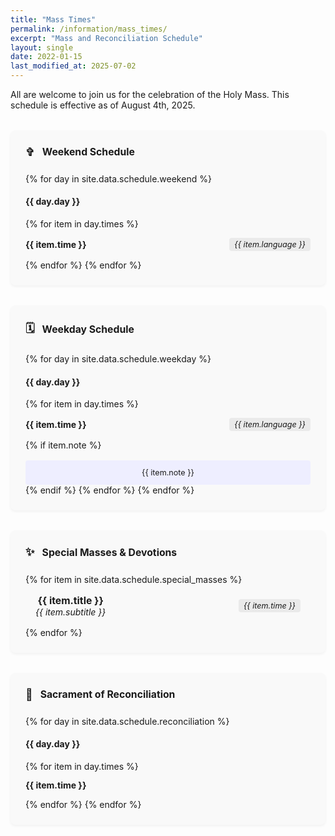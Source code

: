 ```yaml
---
title: "Mass Times"
permalink: /information/mass_times/
excerpt: "Mass and Reconciliation Schedule"
layout: single
date: 2022-01-15
last_modified_at: 2025-07-02
---
```


<style>
  .schedule-container { display: flex; flex-wrap: wrap; gap: 2rem; justify-content: center; margin-top: 2rem; }
  .schedule-card { background: #f9f9f9; border: 1px solid $border-color; border-radius: 8px; padding: 1.5rem; flex: 1 1 400px; box-shadow: 0 2px 4px rgba(0,0,0,0.05); }
  .schedule-card h3 { font-size: 1.125em; margin-top: 0; border-bottom: 2px solid $border-color; padding-bottom: 0.5rem; display: flex; align-items: center; }
  .schedule-card h3 .icon { font-size: 1.125em; margin-right: 0.75rem; color: $muted-text-color; }
  .schedule-time { display: flex; justify-content: space-between; align-items: center; padding: 0.85rem 0; border-bottom: 1px solid $border-color; }
  .schedule-time:last-of-type { border-bottom: none; }
  .schedule-time .time { font-weight: bold; font-size: 1em; }
  .schedule-time .language { font-style: italic; color: $muted-text-color; background: #eaeaea; padding: 0.2rem 0.5rem; border-radius: 4px; font-size: 0.9em; }
  .schedule-note { margin-top: 1rem; font-size: 0.9em; color: $muted-text-color; text-align: center; background: #eef; padding: 0.75rem; border-radius: 4px; }
  .schedule-item { font-size: 1em; padding: 0.5rem 0; }
  .special-mass { text-align: center; padding: 1rem; }
  .special-mass strong { display: block; font-size: 1.125em; }
  .special-mass em { color: $text-color; }
</style>

All are welcome to join us for the celebration of the Holy Mass. This schedule is effective as of August 4th, 2025.

<div class="schedule-container">

  <div class="schedule-card">
    <h3><span class="icon">✞</span>Weekend Schedule</h3>
    {% for day in site.data.schedule.weekend %}
      <h4 style="margin-top: {% if forloop.first == false %}2rem{% else %}1rem{% endif %};">{{ day.day }}</h4>
      {% for item in day.times %}
        <div class="schedule-time">
          <span class="time">{{ item.time }}</span>
          <span class="language">{{ item.language }}</span>
        </div>
      {% endfor %}
    {% endfor %}
  </div>

  <div class="schedule-card">
    <h3><span class="icon">🗓️</span>Weekday Schedule</h3>
    {% for day in site.data.schedule.weekday %}
      <h4 style="margin-top: {% if forloop.first == false %}2rem{% else %}1rem{% endif %};">{{ day.day }}</h4>
      {% for item in day.times %}
        <div class="schedule-time">
          <span class="time">{{ item.time }}</span>
          <span class="language">{{ item.language }}</span>
        </div>
        {% if item.note %}
          <div class="schedule-note">{{ item.note }}</div>
        {% endif %}
      {% endfor %}
    {% endfor %}
  </div>

</div>

<div class="schedule-container">

  <div class="schedule-card">
    <h3><span class="icon">✨</span>Special Masses & Devotions</h3>
    {% for item in site.data.schedule.special_masses %}
      <div class="special-mass schedule-time">
        <div>
          <strong>{{ item.title }}</strong>
          <em>{{ item.subtitle }}</em>
        </div>
        <span class="language">{{ item.time }}</span>
      </div>
    {% endfor %}
  </div>

  <div class="schedule-card">
    <h3 id="reconciliation"><span class="icon">🙏</span>Sacrament of Reconciliation</h3>
    {% for day in site.data.schedule.reconciliation %}
      <h4 style="margin-top: {% if forloop.first == false %}1.5rem{% else %}1rem{% endif %};">{{ day.day }}</h4>
      {% for item in day.times %}
        <div class="schedule-time">
          <span class="time">{{ item.time }}</span>
        </div>
      {% endfor %}
    {% endfor %}
  </div>

</div>